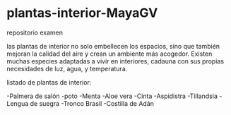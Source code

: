 # plantas-interior-MayaGV
 repositorio examen

las plantas de interior no solo embellecen los espacios, sino que también mejoran la calidad del aire y crean un ambiente más acogedor. Existen muchas especies adaptadas a vivir en interiores, cadauna con sus propias necesidades de luz, agua, y temperatura. 

listado de plantas de interior:

-Palmera de salón
-poto
-Menta
-Aloe vera
-Cinta
-Aspidistra
-Tillandsia
-Lengua de suegra
-Tronco Brasil
-Costilla de Adán